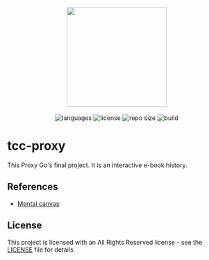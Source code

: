 <div align="center">
  <img src=".github/assets/badge.png" width="230px" />
</div>
<br/>
<div align="center">
  <img src="https://img.shields.io/github/languages/count/tcc-proxy?color=%23ff3cbe&style=flat-square" alt="languages" />
  <img src="https://img.shields.io/github/license/tcc-proxy?color=%23ff3cbe&style=flat-square" alt="license" />
  <img src="https://img.shields.io/github/repo-size/tcc-proxy?color=%23ff3cbe&style=flat-square" alt="repo size" />
  <img src="https://img.shields.io/github/actions/workflow/status/tcc-proxy/build.yml?branch=main&style=flat-square&color=%23ff3cbe" alt="build" />
</div>

# tcc-proxy

This Proxy Go's final project. It is an interactive e-book history.

## References

- [Mental canvas](https://www.mentalcanvas.com/)

## License

This project is licensed with an All Rights Reserved license - see the [LICENSE](LICENSE) file for details.
